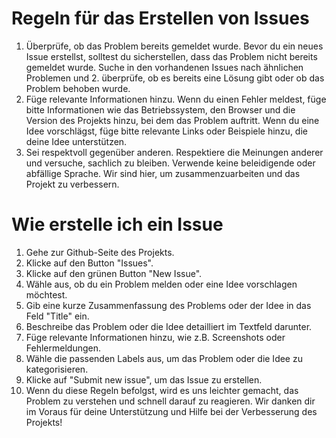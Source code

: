 # Regeln für das Erstellen von Issues

1. Überprüfe, ob das Problem bereits gemeldet wurde. Bevor du ein neues Issue erstellst, solltest du sicherstellen, dass das Problem nicht bereits gemeldet wurde. Suche in den vorhandenen Issues nach ähnlichen Problemen und 2. überprüfe, ob es bereits eine Lösung gibt oder ob das Problem behoben wurde.
3. Füge relevante Informationen hinzu. Wenn du einen Fehler meldest, füge bitte Informationen wie das Betriebssystem, den Browser und die Version des Projekts hinzu, bei dem das Problem auftritt. Wenn du eine Idee vorschlägst, füge bitte relevante Links oder Beispiele hinzu, die deine Idee unterstützen.
4. Sei respektvoll gegenüber anderen. Respektiere die Meinungen anderer und versuche, sachlich zu bleiben. Verwende keine beleidigende oder abfällige Sprache. Wir sind hier, um zusammenzuarbeiten und das Projekt zu verbessern.

# Wie erstelle ich ein Issue
1. Gehe zur Github-Seite des Projekts.
2. Klicke auf den Button "Issues".
3. Klicke auf den grünen Button "New Issue".
4. Wähle aus, ob du ein Problem melden oder eine Idee vorschlagen möchtest.
5. Gib eine kurze Zusammenfassung des Problems oder der Idee in das Feld "Title" ein.
6. Beschreibe das Problem oder die Idee detailliert im Textfeld darunter.
7. Füge relevante Informationen hinzu, wie z.B. Screenshots oder Fehlermeldungen.
8. Wähle die passenden Labels aus, um das Problem oder die Idee zu kategorisieren.
9. Klicke auf "Submit new issue", um das Issue zu erstellen.
10. Wenn du diese Regeln befolgst, wird es uns leichter gemacht, das Problem zu verstehen und schnell darauf zu reagieren. Wir danken dir im Voraus für deine Unterstützung und Hilfe bei der Verbesserung des Projekts!
